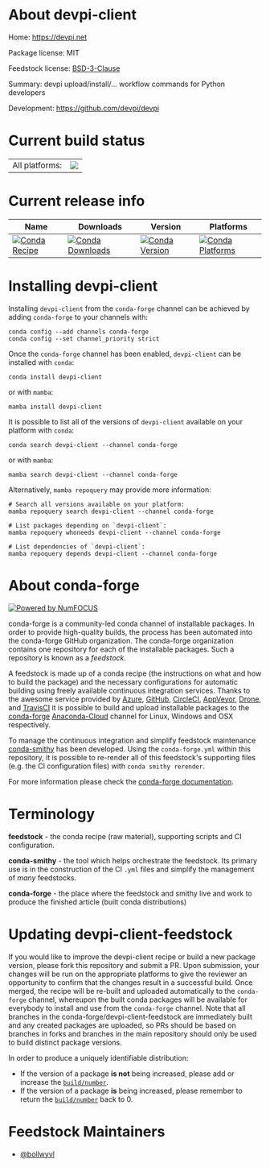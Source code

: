 About devpi-client
==================

Home: https://devpi.net

Package license: MIT

Feedstock license: [BSD-3-Clause](https://github.com/conda-forge/devpi-client-feedstock/blob/main/LICENSE.txt)

Summary: devpi upload/install/... workflow commands for Python developers

Development: https://github.com/devpi/devpi

Current build status
====================


<table><tr><td>All platforms:</td>
    <td>
      <a href="https://dev.azure.com/conda-forge/feedstock-builds/_build/latest?definitionId=18301&branchName=main">
        <img src="https://dev.azure.com/conda-forge/feedstock-builds/_apis/build/status/devpi-client-feedstock?branchName=main">
      </a>
    </td>
  </tr>
</table>

Current release info
====================

| Name | Downloads | Version | Platforms |
| --- | --- | --- | --- |
| [![Conda Recipe](https://img.shields.io/badge/recipe-devpi--client-green.svg)](https://anaconda.org/conda-forge/devpi-client) | [![Conda Downloads](https://img.shields.io/conda/dn/conda-forge/devpi-client.svg)](https://anaconda.org/conda-forge/devpi-client) | [![Conda Version](https://img.shields.io/conda/vn/conda-forge/devpi-client.svg)](https://anaconda.org/conda-forge/devpi-client) | [![Conda Platforms](https://img.shields.io/conda/pn/conda-forge/devpi-client.svg)](https://anaconda.org/conda-forge/devpi-client) |

Installing devpi-client
=======================

Installing `devpi-client` from the `conda-forge` channel can be achieved by adding `conda-forge` to your channels with:

```
conda config --add channels conda-forge
conda config --set channel_priority strict
```

Once the `conda-forge` channel has been enabled, `devpi-client` can be installed with `conda`:

```
conda install devpi-client
```

or with `mamba`:

```
mamba install devpi-client
```

It is possible to list all of the versions of `devpi-client` available on your platform with `conda`:

```
conda search devpi-client --channel conda-forge
```

or with `mamba`:

```
mamba search devpi-client --channel conda-forge
```

Alternatively, `mamba repoquery` may provide more information:

```
# Search all versions available on your platform:
mamba repoquery search devpi-client --channel conda-forge

# List packages depending on `devpi-client`:
mamba repoquery whoneeds devpi-client --channel conda-forge

# List dependencies of `devpi-client`:
mamba repoquery depends devpi-client --channel conda-forge
```


About conda-forge
=================

[![Powered by
NumFOCUS](https://img.shields.io/badge/powered%20by-NumFOCUS-orange.svg?style=flat&colorA=E1523D&colorB=007D8A)](https://numfocus.org)

conda-forge is a community-led conda channel of installable packages.
In order to provide high-quality builds, the process has been automated into the
conda-forge GitHub organization. The conda-forge organization contains one repository
for each of the installable packages. Such a repository is known as a *feedstock*.

A feedstock is made up of a conda recipe (the instructions on what and how to build
the package) and the necessary configurations for automatic building using freely
available continuous integration services. Thanks to the awesome service provided by
[Azure](https://azure.microsoft.com/en-us/services/devops/), [GitHub](https://github.com/),
[CircleCI](https://circleci.com/), [AppVeyor](https://www.appveyor.com/),
[Drone](https://cloud.drone.io/welcome), and [TravisCI](https://travis-ci.com/)
it is possible to build and upload installable packages to the
[conda-forge](https://anaconda.org/conda-forge) [Anaconda-Cloud](https://anaconda.org/)
channel for Linux, Windows and OSX respectively.

To manage the continuous integration and simplify feedstock maintenance
[conda-smithy](https://github.com/conda-forge/conda-smithy) has been developed.
Using the ``conda-forge.yml`` within this repository, it is possible to re-render all of
this feedstock's supporting files (e.g. the CI configuration files) with ``conda smithy rerender``.

For more information please check the [conda-forge documentation](https://conda-forge.org/docs/).

Terminology
===========

**feedstock** - the conda recipe (raw material), supporting scripts and CI configuration.

**conda-smithy** - the tool which helps orchestrate the feedstock.
                   Its primary use is in the construction of the CI ``.yml`` files
                   and simplify the management of *many* feedstocks.

**conda-forge** - the place where the feedstock and smithy live and work to
                  produce the finished article (built conda distributions)


Updating devpi-client-feedstock
===============================

If you would like to improve the devpi-client recipe or build a new
package version, please fork this repository and submit a PR. Upon submission,
your changes will be run on the appropriate platforms to give the reviewer an
opportunity to confirm that the changes result in a successful build. Once
merged, the recipe will be re-built and uploaded automatically to the
`conda-forge` channel, whereupon the built conda packages will be available for
everybody to install and use from the `conda-forge` channel.
Note that all branches in the conda-forge/devpi-client-feedstock are
immediately built and any created packages are uploaded, so PRs should be based
on branches in forks and branches in the main repository should only be used to
build distinct package versions.

In order to produce a uniquely identifiable distribution:
 * If the version of a package **is not** being increased, please add or increase
   the [``build/number``](https://docs.conda.io/projects/conda-build/en/latest/resources/define-metadata.html#build-number-and-string).
 * If the version of a package **is** being increased, please remember to return
   the [``build/number``](https://docs.conda.io/projects/conda-build/en/latest/resources/define-metadata.html#build-number-and-string)
   back to 0.

Feedstock Maintainers
=====================

* [@bollwyvl](https://github.com/bollwyvl/)

